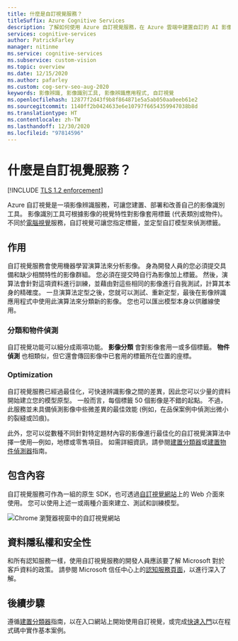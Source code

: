 ```yaml
---
title: 什麼是自訂視覺服務？
titleSuffix: Azure Cognitive Services
description: 了解如何使用 Azure 自訂視覺服務，在 Azure 雲端中建置自訂的 AI 影像分類器和物件偵測器。
services: cognitive-services
author: PatrickFarley
manager: nitinme
ms.service: cognitive-services
ms.subservice: custom-vision
ms.topic: overview
ms.date: 12/15/2020
ms.author: pafarley
ms.custom: cog-serv-seo-aug-2020
keywords: 影像辨識, 影像識別工具, 影像辨識應用程式, 自訂視覺
ms.openlocfilehash: 12877f2d43f9b8f864871e5a5ab050aa0eeb61e2
ms.sourcegitcommit: 1140ff2b0424633e6e10797f6654359947038b8d
ms.translationtype: HT
ms.contentlocale: zh-TW
ms.lasthandoff: 12/30/2020
ms.locfileid: "97814596"
---
```

# <a name="what-is-custom-vision"></a>什麼是自訂視覺服務？

[!INCLUDE [TLS 1.2 enforcement](../../../includes/cognitive-services-tls-announcement.md)]

Azure 自訂視覺是一項影像辨識服務，可讓您建置、部署和改善自己的影像識別工具。 影像識別工具可根據影像的視覺特性對影像套用標籤 (代表類別或物件)。 不同於[電腦視覺](../computer-vision/overview.md)服務，自訂視覺可讓您指定標籤，並定型自訂模型來偵測標籤。

## <a name="what-it-does"></a>作用

自訂視覺服務會使用機器學習演算法來分析影像。 身為開發人員的您必須提交具備和缺少相關特性的影像群組。 您必須在提交時自行為影像加上標籤。 然後，演算法會針對這項資料進行訓練，並藉由對這些相同的影像進行自我測試，計算其本身的精確度。 一旦演算法定型之後，您就可以測試、重新定型，最後在影像辨識應用程式中使用此演算法來分類新的影像。 您也可以匯出模型本身以供離線使用。

### <a name="classification-and-object-detection"></a>分類和物件偵測

自訂視覺功能可以細分成兩項功能。 **影像分類** 會對影像套用一或多個標籤。 **物件偵測** 也相類似，但它還會傳回影像中已套用的標籤所在位置的座標。

### <a name="optimization"></a>Optimization

自訂視覺服務已經過最佳化，可快速辨識影像之間的差異，因此您可以少量的資料開始建立您的模型原型。 一般而言，每個標籤 50 個影像是不錯的起點。 不過，此服務並未具備偵測影像中些微差異的最佳效能 (例如，在品保案例中偵測出微小的裂縫或凹痕)。

此外，您可以從數種不同針對特定題材內容的影像進行最佳化的自訂視覺演算法中擇一使用&mdash;例如，地標或零售項目。 如需詳細資訊，請參閱[建置分類器](getting-started-build-a-classifier.md)或[建置物件偵測器](get-started-build-detector.md)指南。

## <a name="what-it-includes"></a>包含內容

自訂視覺服務可作為一組的原生 SDK，也可透過[自訂視覺網站](https://customvision.ai/)上的 Web 介面來使用。 您可以使用上述一或兩種介面來建立、測試和訓練模型。

![Chrome 瀏覽器視窗中的自訂視覺網站](media/browser-home.png)

## <a name="data-privacy-and-security"></a>資料隱私權和安全性

和所有認知服務一樣，使用自訂視覺服務的開發人員應該要了解 Microsoft 對於客戶資料的政策。 請參閱 Microsoft 信任中心上的[認知服務頁面](https://www.microsoft.com/trustcenter/cloudservices/cognitiveservices)，以進行深入了解。

## <a name="next-steps"></a>後續步驟

遵循[建置分類器](getting-started-build-a-classifier.md)指南，以在入口網站上開始使用自訂視覺，或完成[快速入門](quickstarts/image-classification.md)以在程式碼中實作基本案例。